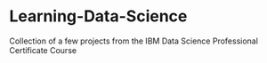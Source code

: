 # Learning-Data-Science
Collection of a few projects from the IBM Data Science Professional Certificate Course

